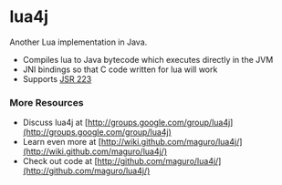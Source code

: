 lua4j
=====

Another Lua implementation in Java.

*  Compiles lua to Java bytecode which executes directly in the JVM
*  JNI bindings so that C code written for lua will work
*  Supports [JSR 223](http://jcp.org/en/jsr/detail?id=223)

### More Resources ###

*  Discuss lua4j at [http://groups.google.com/group/lua4j](http://groups.google.com/group/lua4j)
*  Learn even more at [http://wiki.github.com/maguro/lua4j/](http://wiki.github.com/maguro/lua4j/)
*  Check out code at [http://github.com/maguro/lua4j/](http://github.com/maguro/lua4j/)
